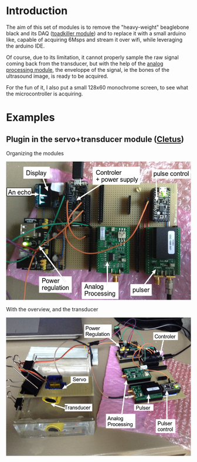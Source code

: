 # Introduction

The aim of this set of modules is to remove the "heavy-weight" beaglebone black and its DAQ ([toadkiller module](/retired/toadkiller/)) and to replace it with a small arduino like, capable of acquiring 6Msps and stream it over wifi, while leveraging the arduino IDE.

Of course, due to its limitation, it cannot properly sample the raw signal coming back from the transducer, but with the help of the [analog processing module](/goblin/), the enveloppe of the signal, ie the bones of the ultrasound image, is ready to be acquired.

For the fun of it, I also put a small 128x60 monochrome screen, to see what the microcontroller is acquiring.

# Examples

## Plugin in the servo+transducer module ([Cletus](module))

Organizing the modules

![](/retired/croaker/images/kit-overall.png)

With the overview, and the transducer

![](/retired/croaker/images/kit-overaview.png)


